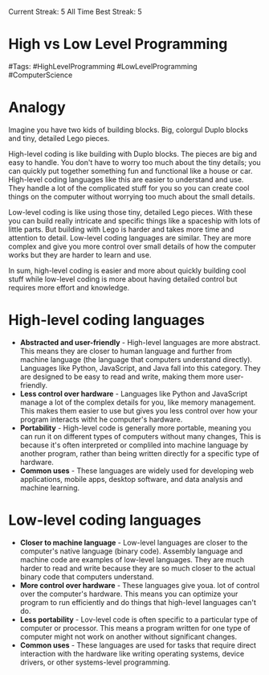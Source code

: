 Current Streak: 5
All Time Best Streak: 5

# High vs Low Level Programming
#Tags: #HighLevelProgramming #LowLevelProgramming #ComputerScience

# Analogy
Imagine you have two kids of building blocks. Big, colorgul Duplo blocks and tiny, detailed Lego pieces. 

High-level coding is like building with Duplo blocks. The pieces are big and easy to handle. You don't have to worry too much about the tiny details; you can quickly put together something fun and functional like a house or car. High-level coding languages like this are easier to understand and use. They handle a lot of the complicated stuff for you so you can create cool things on the computer without worrying too much about the small details. 

Low-level coding is like using those tiny, detailed Lego pieces. With these you can build really intricate and specific things like a spaceship with lots of little parts. But building with Lego is harder and takes more time and attention to detail. Low-level coding languages are similar. They are more complex and give you more control over small details of how the computer works but they are harder to learn and use.

In sum, high-level coding is easier and more about quickly building cool stuff while low-level coding is more about having detailed control but requires more effort and knowledge.

# High-level coding languages

- **Abstracted and user-friendly** - High-level languages are more abstract. This means they are closer to human language and further from machine language (the language that computers understand directly). Languages like Python, JavaScript, and Java fall into this category. They are designed to be easy to read and write, making them more user-friendly.
- **Less control over hardware** - Languages like Python and JavaScript manage a lot of the complex details for you, like memory management. This makes them easier to use but gives you less control over how your program interacts witht he computer's hardware.
- **Portability** - High-level code is generally more portable, meaning you can run it on different types of computers without many changes, This is because it's often interpreted or compliled into machine language by another program, rather than being written directly for a specific type of hardware.
- **Common uses** - These languages are widely used for developing web applications, mobile apps, desktop software, and data analysis and machine learning.

# Low-level coding languages
- **Closer to machine language** - Low-level languages are closer to the computer's native language (binary code). Assembly language and machine code are examples of low-level languages. They are much harder to read and write because they are so much closer to the actual binary code that computers understand.
- **More control over hardware** - These languages give youa. lot of control over the computer's hardware. This means you can optimize your program to run efficiently and do things that high-level languages can't do.
- **Less portability** - Lov-level code is often specific to a particular type of computer or processor. This means a program written for one type of computer might not work on another without significant changes.
- **Common uses** - These languages are used for tasks that require direct interaction with the hardware like writing operating systems, device drivers, or other systems-level programming.